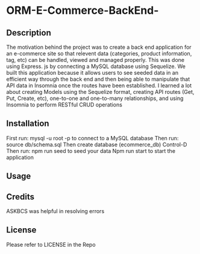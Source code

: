 # ORM-E-Commerce-BackEnd-

## Description 
The motivation behind the project was to create a back end application for an e-commerce site so that relevent data (categories, product information, tag, etc) can be handled, viewed and managed properly. This was done using Express. js by connecting a MySQL database using Sequelize. We built this application because it allows users to see seeded data in an efficient way through the back end and then being able to manipulate that API data in Insomnia once the routes have been established. I learned a lot about creating Models using the Sequelize format, creating API routes (Get, Put, Create, etc), one-to-one and one-to-many relationships, and using Insomnia to perform RESTful CRUD operations

## Installation 

First run: mysql -u root -p to connect to a MySQL database 
Then run: source db/schema.sql
Then create database (ecommerce_db)
Control-D 
Then run: npm run seed to seed your data 
Npm run start to start the application 

## Usage 


## Credits 
ASKBCS was helpful in resolving errors 

## License 
Please refer to LICENSE in the Repo

